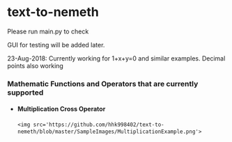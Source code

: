 # text-to-nemeth

Please run main.py to check

GUI for testing will be added later.

23-Aug-2018:  Currently working for 1+x+y=0 and similar examples. 
              Decimal points also working
              
<h3>Mathematic Functions and Operators that are currently supported</h3>

<ul>
  <li>
    <h4>Multiplication Cross Operator</h4>
    
    <img src='https://github.com/hhk998402/text-to-nemeth/blob/master/SampleImages/MultiplicationExample.png'>
  </li>
</ul>
